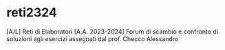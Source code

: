 # reti2324
[A/L] Reti di Elaboratori [A.A. 2023-2024] Forum di scambio e confronto di soluzioni agli esercizi assegnati dal prof. Checco Alessandro

